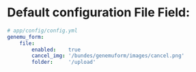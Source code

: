# Default configuration File Field:

``` yml
# app/config/config.yml
genemu_form:
    file:
        enabled:    true
        cancel_img: '/bundes/genemuform/images/cancel.png'
        folder:     '/upload'
```
